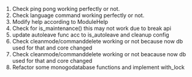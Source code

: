 1. Check ping pong working perfectly or not.
2. Check language command  working perfectly or not.
3. Modify help according to ModuleHelp
4. Check for is_maintenance() this may not work due to break api
5. update autoleave func acc to is_autoleave and cleanup config
6. Check cleanmode/commanddelete working or not because now db used for that and core changed
7. Check cleanmode/commanddelete working or not beacause now db used for that and core changed
8. Refactor some monogodatabase functions and implement with_lock

